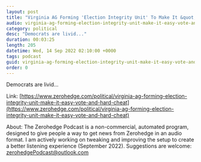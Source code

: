 ```yaml
---
layout: post
title: "Virginia AG Forming 'Election Integrity Unit' To Make It &quot;Easy To Vote And Hard To Cheat&quot;"
audio: virginia-ag-forming-election-integrity-unit-make-it-easy-vote-and-hard-cheat-0
category: political
desc: "Democrats are livid..."
duration: 00:03:25
length: 205
datetime: Wed, 14 Sep 2022 02:10:00 +0000
tags: podcast
guid: virginia-ag-forming-election-integrity-unit-make-it-easy-vote-and-hard-cheat-0
order: 0
---
```

Democrats are livid...

Link: [https://www.zerohedge.com/political/virginia-ag-forming-election-integrity-unit-make-it-easy-vote-and-hard-cheat](https://www.zerohedge.com/political/virginia-ag-forming-election-integrity-unit-make-it-easy-vote-and-hard-cheat)

About: The Zerohedge Podcast is a non-commercial, automated program, designed to give people a way to get news from Zerohedge in an audio format.  I am actively working on tweaking and improving the setup to create a better listening experience (September 2022).  Suggestions are welcome: [zerohedgePodcast@outlook.com](mailto:zerohedgePodcast@outlook.com)
